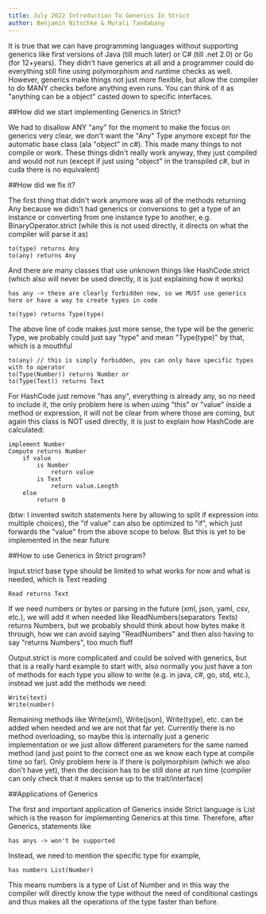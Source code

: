 ```yaml
---
title: July 2022 Introduction To Generics In Strict
author: Benjamin Nitschke & Murali Tandabany
---
```


It is true that we can have programming languages without supporting generics like first versions of Java (till much later) or C# (till .net 2.0) or Go (for 12+years). They didn't have generics at all and a programmer could do everything still fine using polymorphism and runtime checks as well. However, generics make things not just more flexible, but allow the compiler to do MANY checks before anything even runs. You can think of it as "anything can be a object" casted down to specific interfaces.

##How did we start implementing Generics in Strict?

We had to disallow ANY "any" for the moment to make the focus on generics very clear, we don't want the "Any" Type anymore except for the automatic base class (ala "object" in c#). This made many things to not compile or work. These things didn't really work anyway, they just compiled and would not run (except if just using "object" in the transpiled c#, but in cuda there is no equivalent)

##How did we fix it?

The first thing that didn't work anymore was all of the methods returning Any because we didn't had generics or conversions to get a type of an instance or converting from one instance type to another, e.g. BinaryOperator.strict (while this is not used directly, it directs on what the compiler will parse it as)

```
to(type) returns Any
to(any) returns Any
```

And there are many classes that use unknown things like HashCode.strict (which also will never be used directly, it is just explaining how it works)

```
has any -> these are clearly forbidden now, so we MUST use generics here or have a way to create types in code

to(type) returns Type(type)
```

The above line of code makes just more sense, the type will be the generic Type, we probably could just say "type" and mean "Type(type)" by that, which is a mouthful

```
to(any) // this is simply forbidden, you can only have specific types with to operator
to(Type(Number)) returns Number or
to(Type(Text)) returns Text
```

For HashCode just remove "has any", everything is already any, so no need to include it, the only problem here is when using "this" or "value" inside a method or expression, it will not be clear from where those are coming, but again this class is NOT used directly, it is just to explain how HashCode are calculated:

```
implement Number
Compute returns Number
    if value
        is Number
            return value
        is Text
            return value.Length
    else
        return 0
```
		
(btw: I invented switch statements here by allowing to split if expression into multiple choices), the "if value" can also be optimized to "if", which just forwards the "value" from the above scope to below. But this is yet to be implemented in the near future

##How to use Generics in Strict program?

Input.strict base type should be limited to what works for now and what is needed, which is Text reading

```
Read returns Text
```

If we need numbers or bytes or parsing in the future (xml, json, yaml, csv, etc.), we will add it when needed like ReadNumbers(separators Texts) returns Numbers, but we probably should think about how bytes make it through, how we can avoid saying "ReadNumbers" and then also having to say "returns Numbers", too much fluff

Output.strict is more complicated and could be solved with generics, but that is a really hard example to start with, also normally you just have a ton of methods for each type you allow to write (e.g. in java, c#, go, std, etc.), instead we just add the methods we need:

```
Write(text)
Write(number)
```

Remaining methods like Write(xml), Write(json), Write(type), etc. can be added when needed and we are not that far yet. Currently there is no method overloading, so maybe this is internally just a generic implementation or we just allow different parameters for the same named method (and just point to the correct one as we know each type at compile time so far). Only problem here is if there is polymorphism (which we also don't have yet), then the decision has to be still done at run time (compiler can only check that it makes sense up to the trait/interface)

##Applications of Generics

The first and important application of Generics inside Strict language is List which is the reason for implementing Generics at this time. Therefore, after Generics, statements like 

```
has anys -> won't be supported
```

Instead, we need to mention the specific type for example,

```
has numbers List(Number)
```

This means numbers is a type of List of Number and in this way the compiler will directly know the type without the need of conditional castings and thus makes all the operations of the type faster than before.
